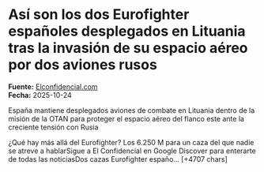 # Así son los dos Eurofighter españoles desplegados en Lituania tras la invasión de su espacio aéreo por dos aviones rusos

**Fuente:** [Elconfidencial.com](https://www.elconfidencial.com/mundo/2025-10-24/como-son-eurofighter-espanoles-lituania-rusia-1qrt_4234633/)  
**Fecha:** 2025-10-24

España mantiene desplegados aviones de combate en Lituania dentro de la misión de la OTAN para proteger el espacio aéreo del flanco este ante la creciente tensión con Rusia

¿Qué hay más allá del Eurofighter? Los 6.250 M para un caza del que nadie se atreve a hablarSigue a El Confidencial en Google Discover para enterarte de todas las noticiasDos cazas Eurofighter españo… [+4707 chars]
